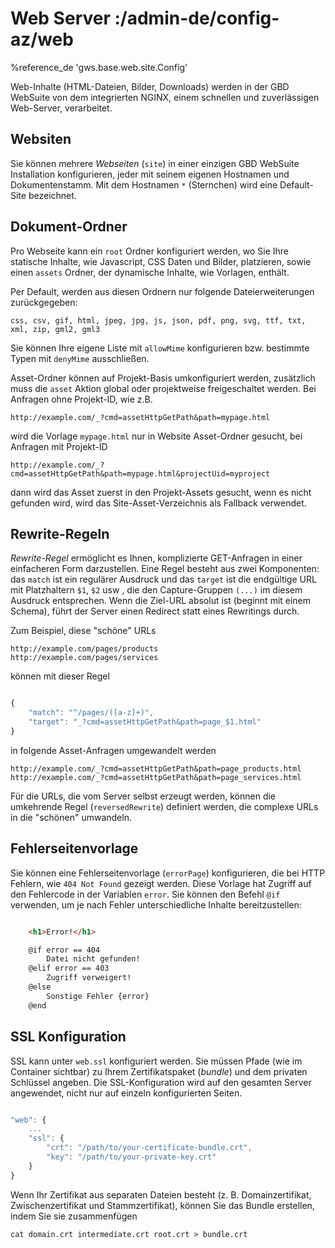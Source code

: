 # Web Server :/admin-de/config-az/web

%reference_de 'gws.base.web.site.Config'

Web-Inhalte (HTML-Dateien, Bilder, Downloads) werden in der GBD WebSuite von dem integrierten NGINX, einem schnellen und zuverlässigen Web-Server, verarbeitet.

## Websiten

Sie können mehrere *Webseiten* (``site``) in einer einzigen GBD WebSuite Installation konfigurieren, jeder mit seinem eigenen Hostnamen und Dokumentenstamm. Mit dem Hostnamen ``*`` (Sternchen) wird eine Default-Site bezeichnet.

## Dokument-Ordner

Pro Webseite kann ein ``root`` Ordner konfiguriert werden, wo Sie Ihre statische Inhalte, wie Javascript, CSS Daten und Bilder, platzieren, sowie einen ``assets`` Ordner, der dynamische Inhalte, wie Vorlagen, enthält.

Per Default, werden aus diesen Ordnern nur folgende Dateierweiterungen zurückgegeben:

    css, csv, gif, html, jpeg, jpg, js, json, pdf, png, svg, ttf, txt, xml, zip, gml2, gml3

Sie können Ihre eigene Liste mit ``allowMime`` konfigurieren bzw. bestimmte Typen mit ``denyMime`` ausschließen.

Asset-Ordner können auf Projekt-Basis umkonfiguriert werden, zusätzlich muss die ``asset`` Aktion global oder projektweise freigeschaltet werden.  Bei Anfragen ohne Projekt-ID, wie z.B.

    http://example.com/_?cmd=assetHttpGetPath&path=mypage.html

wird die Vorlage ``mypage.html`` nur in Website Asset-Ordner gesucht, bei Anfragen mit Projekt-ID

    http://example.com/_?cmd=assetHttpGetPath&path=mypage.html&projectUid=myproject

dann wird das Asset zuerst in den Projekt-Assets gesucht, wenn es nicht gefunden wird, wird das Site-Asset-Verzeichnis als Fallback verwendet.

## Rewrite-Regeln

*Rewrite-Regel* ermöglicht es Ihnen, komplizierte GET-Anfragen in einer einfacheren Form darzustellen. Eine Regel besteht aus zwei Komponenten: das ``match`` ist ein regulärer Ausdruck und das ``target`` ist die endgültige URL mit Platzhaltern ``$1``, ``$2`` usw , die den Capture-Gruppen ``(...)`` im diesem Ausdruck entsprechen. Wenn die Ziel-URL absolut ist (beginnt mit einem Schema), führt der Server einen Redirect statt eines Rewritings durch.

Zum Beispiel, diese "schöne" URLs

    http://example.com/pages/products
    http://example.com/pages/services

können mit dieser Regel

```javascript

{
    "match": "^/pages/([a-z]+)",
    "target": "_?cmd=assetHttpGetPath&path=page_$1.html"
}
```

in folgende Asset-Anfragen umgewandelt werden

    http://example.com/_?cmd=assetHttpGetPath&path=page_products.html
    http://example.com/_?cmd=assetHttpGetPath&path=page_services.html

Für die URLs, die vom Server selbst erzeugt werden, können die umkehrende Regel (``reversedRewrite``) definiert werden, die complexe URLs in die "schönen" umwandeln.

## Fehlerseitenvorlage

Sie können eine Fehlerseitenvorlage  (``errorPage``) konfigurieren, die bei HTTP Fehlern, wie ``404 Not Found`` gezeigt werden. Diese Vorlage hat Zugriff auf den Fehlercode in der Variablen ``error``. Sie können den Befehl ``@if`` verwenden, um je nach Fehler unterschiedliche Inhalte bereitzustellen:

```html

    <h1>Error!</h1>

    @if error == 404
        Datei nicht gefunden!
    @elif error == 403
        Zugriff verweigert!
    @else
        Sonstige Fehler {error}
    @end
```

## SSL Konfiguration

SSL kann unter ``web.ssl`` konfiguriert werden. Sie müssen Pfade (wie im Container sichtbar) zu Ihrem Zertifikatspaket (*bundle*) und dem privaten Schlüssel angeben. Die SSL-Konfiguration wird auf den gesamten Server angewendet, nicht nur auf einzeln konfigurierten Seiten.

```javascript

"web": {
    ...
    "ssl": {
        "crt": "/path/to/your-certificate-bundle.crt",
        "key": "/path/to/your-private-key.crt"
    }
}
```

Wenn Ihr Zertifikat aus separaten Dateien besteht (z. B. Domainzertifikat, Zwischenzertifikat und Stammzertifikat), können Sie das Bundle erstellen, indem Sie sie zusammenfügen

    cat domain.crt intermediate.crt root.crt > bundle.crt
